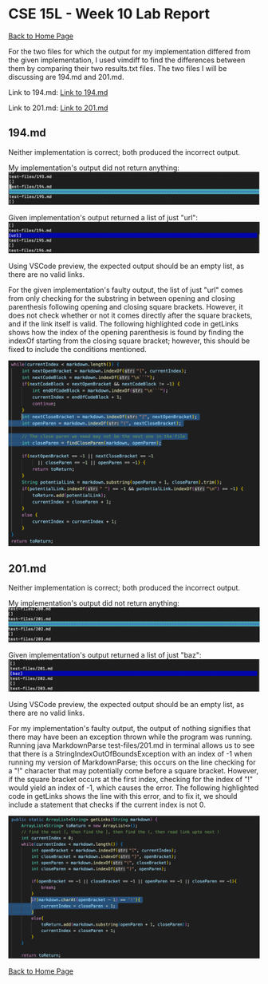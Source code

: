 # CSE 15L - Week 10 Lab Report

[Back to Home Page](index.html)

For the two files for which the output for my implementation differed from the given implementation, I used vimdiff to find the differences
between them by comparing their two results.txt files. The two files I will be discussing are 194.md and 201.md.

Link to 194.md: [Link to 194.md](https://github.com/justin-chiang/markdown-parser/blob/main/test-files/194.md)

Link to 201.md: [Link to 201.md](https://github.com/justin-chiang/markdown-parser/blob/main/test-files/201.md)

## 194.md

Neither implementation is correct; both produced the incorrect output.

My implementation's output did not return anything:
![My output 1](assets/week-10-images/image1.png)

Given implementation's output returned a list of just "url":
![Given output 1](assets/week-10-images/image2.png)

Using VSCode preview, the expected output should be an empty list, as there are no valid links.

For the given implementation's faulty output, the list of just "url" comes from only checking for the substring in between opening and closing parenthesis 
following opening and closing square brackets. However, it does not check whether or not it comes directly after the square brackets, and if the link 
itself is valid. The following highlighted code in getLinks shows how the index of the opening parenthesis is found by finding the indexOf starting from the closing square 
bracket; however, this should be fixed to include the conditions mentioned.

![Code change 1](assets/week-10-images/image3.png)

## 201.md

Neither implementation is correct; both produced the incorrect output.

My implementation's output did not return anything:
![My output 2](assets/week-10-images/image4.png)

Given implementation's output returned a list of just "baz":
![Given output 2](assets/week-10-images/image5.png)

Using VSCode preview, the expected output should be an empty list, as there are no valid links.

For my implementation's faulty output, the output of nothing signifies that there may have been an exception thrown while the program was running. Running 
java MarkdownParse test-files/201.md in terminal allows us to see that there is a StringIndexOutOfBoundsException with an index of -1 when running my version 
of MarkdownParse; this occurs on the line checking for a "!" character that may potentially come before a square bracket. However, if the square bracket occurs 
at the first index, checking for the index of "!" would yield an index of -1, which causes the error. The following highlighted code in getLinks shows the line with this error, 
and to fix it, we should include a statement that checks if the current index is not 0.

![Code change 2](assets/week-10-images/image6.png)

[Back to Home Page](index.html)
